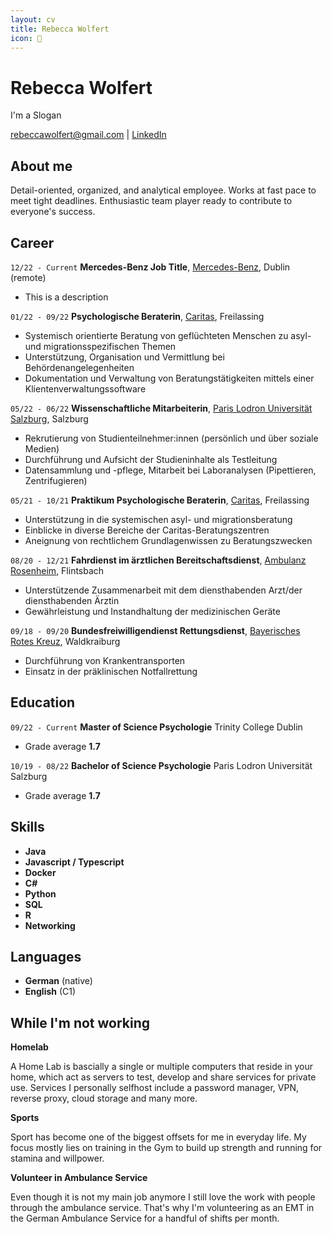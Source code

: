 ```yaml
---
layout: cv
title: Rebecca Wolfert
icon: 👋
---
```

# Rebecca Wolfert
I'm a Slogan

<div id="webaddress">
<a href="mailto:rebeccawolfert@gmail.com" target="_blank">rebeccawolfert@gmail.com</a>
| <a href="https://www.linkedin.com/in/rebecca-wolfert/" target="_blank">LinkedIn</a>
</div>


## About me

Detail-oriented, organized, and analytical employee. Works at fast pace to meet tight deadlines. Enthusiastic team player ready to contribute to everyone's success.

## Career

`12/22 - Current`
__Mercedes-Benz Job Title__,
<a href="https://www.linkedin.com/company/mercedes-benz_ag/" target="_blank">Mercedes-Benz</a>, Dublin (remote)

- This is a description

<p class="paragraph"></p>

`01/22 - 09/22`
__Psychologische Beraterin__, <a href="https://www.linkedin.com/company/caritas/" target="_blank">Caritas</a>, Freilassing

- Systemisch orientierte Beratung von geflüchteten Menschen zu asyl- und migrationsspezifischen Themen
- Unterstützung, Organisation und Vermittlung bei Behördenangelegenheiten
- Dokumentation und Verwaltung von Beratungstätigkeiten mittels einer Klientenverwaltungssoftware

<p class="paragraph"></p>

`05/22 - 06/22`
__Wissenschaftliche Mitarbeiterin__, <a href="https://www.linkedin.com/school/paris-lodron-universitaet-salzburg/" target="_blank">Paris Lodron Universität Salzburg</a>, Salzburg

- Rekrutierung von Studienteilnehmer:innen (persönlich und über soziale Medien)
- Durchführung und Aufsicht der Studieninhalte als Testleitung
- Datensammlung und -pflege, Mitarbeit bei Laboranalysen (Pipettieren, Zentrifugieren)

<p class="paragraph"></p>


`05/21 - 10/21`
__Praktikum Psychologische Beraterin__, <a href="https://www.linkedin.com/company/caritas/" target="_blank">Caritas</a>, Freilassing

- Unterstützung in die systemischen asyl- und migrationsberatung
- Einblicke in diverse Bereiche der Caritas-Beratungszentren
- Aneignung von rechtlichem Grundlagenwissen zu Beratungszwecken

<p class="paragraph"></p>


`08/20 - 12/21`
__Fahrdienst im ärztlichen Bereitschaftsdienst__, <a href="https://www.linkedin.com/company/ambulanz-rosenheim-gmbh/" target="_blank">Ambulanz Rosenheim</a>, Flintsbach

- Unterstützende Zusammenarbeit mit dem diensthabenden Arzt/der diensthabenden Ärztin
- Gewährleistung und Instandhaltung der medizinischen Geräte

<p class="paragraph"></p>

`09/18 - 09/20`
__Bundesfreiwilligendienst Rettungsdienst__, <a href="https://www.linkedin.com/company/brk-bayerisches-rotes-kreuz/" target="_blank">Bayerisches Rotes Kreuz</a>, Waldkraiburg

- Durchführung von Krankentransporten
- Einsatz in der präklinischen Notfallrettung

<p class="paragraph"></p>


## Education

`09/22 - Current`
__Master of Science Psychologie__ Trinity College Dublin

- Grade average __1.7__ 

<p class="paragraph"></p>

`10/19 - 08/22`
__Bachelor of Science Psychologie__ Paris Lodron Universität Salzburg

- Grade average __1.7__ 

<p class="paragraph"></p>


<h2 class="pageBreak">Skills</h2>

<ul class="skills">
<li class="item"><strong>Java</strong></li>
<li class="item"><strong>Javascript / Typescript</strong></li>
<li class="item"><strong>Docker</strong></li>
<li class="item"><strong>C#</strong></li>
<li class="item"><strong>Python</strong></li>
<li class="item"><strong>SQL</strong></li>
<li class="item"><strong>R</strong></li>
<li class="item"><strong>Networking</strong></li>
</ul>


## Languages

<ul class="skills">
<li class="item"><strong>German</strong> (native)</li>
<li class="item"><strong>English</strong> (C1)</li>
</ul>

## While I'm not working

__Homelab__

A Home Lab is bascially a single or multiple computers that reside in your home, which act as servers to test, develop and share services for private use. Services I personally selfhost include a password manager, VPN, reverse proxy, cloud storage and many more.

<p class="paragraph"></p>

__Sports__

Sport has become one of the biggest offsets for me in everyday life. My focus mostly lies on training in the Gym to build up strength and running for stamina and willpower.

<p class="paragraph"></p>

__Volunteer in Ambulance Service__

Even though it is not my main job anymore I still love the work with people through the ambulance service. That's why I'm volunteering as an EMT in the German Ambulance Service for a handful of shifts per month.
